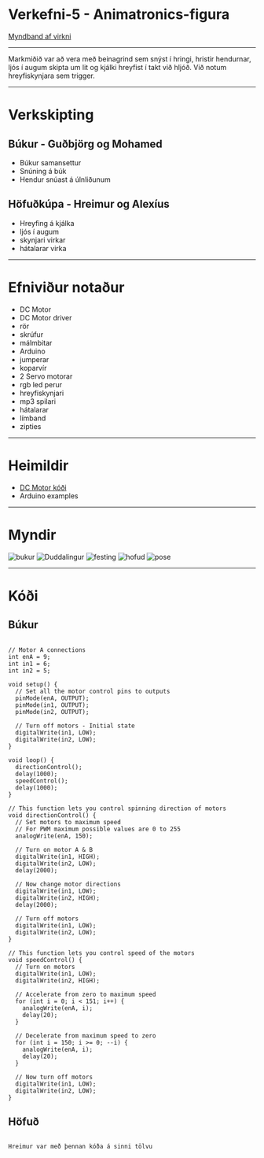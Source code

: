 # Verkefni-5 - Animatronics-figura

[Myndband af virkni](https://www.youtube.com/channel/UCalAswnoYvKqwOg9npZweKw)

---

Markmiðið var að vera með beinagrind sem snýst í hringi, hristir hendurnar, ljós í augum skipta um lit og kjálki hreyfist í takt við hljóð. Við notum hreyfiskynjara sem trigger.

---

# Verkskipting

## Búkur - Guðbjörg og Mohamed

- Búkur samansettur
- Snúning á búk
- Hendur snúast á úlnliðunum

## Höfuðkúpa - Hreimur og Alexíus

- Hreyfing á kjálka
- ljós í augum
- skynjari virkar
- hátalarar virka

---

# Efniviður notaður
- DC Motor
- DC Motor driver
- rör
- skrúfur
- málmbitar
- Arduino
- jumperar
- koparvír
- 2 Servo motorar
- rgb led perur
- hreyfiskynjari
- mp3 spilari
- hátalarar
- límband
- zipties

---

# Heimildir
- [DC Motor kóði](https://lastminuteengineers.com/l298n-dc-stepper-driver-arduino-tutorial/)
- Arduino examples

---

# Myndir
![bukur](https://user-images.githubusercontent.com/111804480/195713701-589f3835-6df9-48d2-868a-1eac73fa2a6a.png)
![Duddalingur](https://user-images.githubusercontent.com/111804480/195713707-c52dac76-2f9f-4190-93a8-677416b08fbd.png)
![festing](https://user-images.githubusercontent.com/111804480/195713710-fda83a8c-0977-40fb-a947-d9ad759b3409.png)
![hofud](https://user-images.githubusercontent.com/111804480/195713713-70e58f09-0fca-482b-8558-c22344d1906c.png)
![pose](https://user-images.githubusercontent.com/111804480/195713716-29884d30-6b5b-4e96-8aa1-5e5e0c114c60.png)

---

# Kóði

## Búkur

```

// Motor A connections
int enA = 9;
int in1 = 6;
int in2 = 5;

void setup() {
  // Set all the motor control pins to outputs
  pinMode(enA, OUTPUT);
  pinMode(in1, OUTPUT);
  pinMode(in2, OUTPUT);
  
  // Turn off motors - Initial state
  digitalWrite(in1, LOW);
  digitalWrite(in2, LOW);
}

void loop() {
  directionControl();
  delay(1000);
  speedControl();
  delay(1000);
}

// This function lets you control spinning direction of motors
void directionControl() {
  // Set motors to maximum speed
  // For PWM maximum possible values are 0 to 255
  analogWrite(enA, 150);

  // Turn on motor A & B
  digitalWrite(in1, HIGH);
  digitalWrite(in2, LOW);
  delay(2000);
  
  // Now change motor directions
  digitalWrite(in1, LOW);
  digitalWrite(in2, HIGH);
  delay(2000);
  
  // Turn off motors
  digitalWrite(in1, LOW);
  digitalWrite(in2, LOW);
}

// This function lets you control speed of the motors
void speedControl() {
  // Turn on motors
  digitalWrite(in1, LOW);
  digitalWrite(in2, HIGH);
  
  // Accelerate from zero to maximum speed
  for (int i = 0; i < 151; i++) {
    analogWrite(enA, i);
    delay(20);
  }
  
  // Decelerate from maximum speed to zero
  for (int i = 150; i >= 0; --i) {
    analogWrite(enA, i);
    delay(20);
  }
  
  // Now turn off motors
  digitalWrite(in1, LOW);
  digitalWrite(in2, LOW);
}

```

## Höfuð

```

Hreimur var með þennan kóða á sinni tölvu

```
